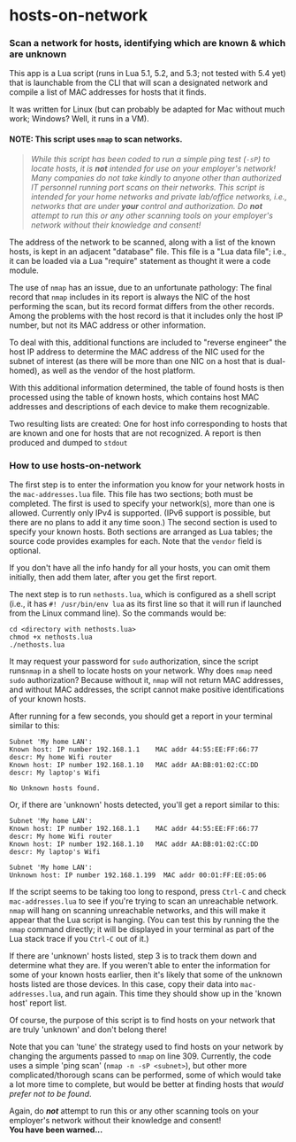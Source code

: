 # hosts-on-network
### Scan a network for hosts, identifying which are known & which are unknown

This app is a Lua script (runs in Lua 5.1, 5.2, and 5.3; not tested with 5.4 
yet) that is launchable from the CLI that will scan a designated network and 
compile a list of MAC addresses for hosts that it finds.

It was written for Linux (but can probably be adapted for Mac without much 
work; Windows? Well, it runs in a VM).

#### NOTE: This script uses `nmap` to scan networks.  
> _While this script has been coded to run a simple ping test (`-sP`) to locate 
hosts, it is **not** intended for use on your employer's network!  Many 
companies do not take kindly to anyone other than authorized IT personnel 
running port scans on their networks.  This script is intended for your home 
networks and private lab/office networks, i.e., networks that are under **your** 
control and authorization.  Do **not** attempt to run this or any other 
scanning tools on your employer's network without their knowledge and consent!_

The address of the network to be scanned, along with a list of the known 
hosts, is kept in an adjacent "database" file.  This file is a "Lua data 
file"; i.e., it can be loaded via a Lua "require" statement as thought it 
were a code module.

The use of `nmap` has an issue, due to an unfortunate pathology: The final 
record that `nmap` includes in its report is always the NIC of the host 
performing the scan, but its record format differs from the other records. 
Among the problems with the host record is that it includes only the host 
IP number, but not its MAC address or other information.

To deal with this, additional functions are included to "reverse engineer" 
the host IP address to determine the MAC address of the NIC used for the 
subnet of interest (as there will be more than one NIC on a host that is 
dual-homed), as well as the vendor of the host platform.  

With this additional information determined, the table of found hosts is 
then processed using the table of known hosts, which contains host MAC 
addresses and descriptions of each device to make them recognizable.

Two resulting lists are created: One for host info corresponding to hosts
that are known and one for hosts that are not recognized.  A report is 
then produced and dumped to `stdout`

### How to use hosts-on-network
The first step is to enter the information you know for your network hosts 
in the `mac-addresses.lua` file.  This file has two sections; both must be 
completed.  The first is used to specify your network(s), more than one is 
allowed.  Currently only IPv4 is supported.  (IPv6 support is possible, but 
there are no plans to add it any time soon.)  The second section is used to 
specify your known hosts.  Both sections are arranged as Lua tables; the 
source code provides examples for each.  Note that the `vendor` field is 
optional.  

If you don't have all the info handy for all your hosts, you can omit them 
initially, then add them later, after you get the first report.

The next step is to run `nethosts.lua`, which is configured as a shell 
script (i.e., it has `#! /usr/bin/env lua` as its first line so that it 
will run if launched from the Linux command line).  So the commands would 
be:
```
cd <directory with nethosts.lua>
chmod +x nethosts.lua
./nethosts.lua
```

It may request your password for `sudo` authorization, since the script 
runs`nmap` in a shell to locate hosts on your network.  Why does `nmap` 
need `sudo` authorization?  Because without it, `nmap` will not return MAC 
addresses, and without MAC addresses, the script cannot make positive 
identifications of your known hosts.

After running for a few seconds, you should get a report in your terminal
similar to this:
```
Subnet 'My home LAN': 
Known host: IP number 192.168.1.1    MAC addr 44:55:EE:FF:66:77   descr: My home Wifi router
Known host: IP number 192.168.1.10   MAC addr AA:BB:01:02:CC:DD   descr: My laptop's Wifi

No Unknown hosts found.
```

Or, if there are 'unknown' hosts detected, you'll get a report similar 
to this:
```
Subnet 'My home LAN': 
Known host: IP number 192.168.1.1    MAC addr 44:55:EE:FF:66:77   descr: My home Wifi router
Known host: IP number 192.168.1.10   MAC addr AA:BB:01:02:CC:DD   descr: My laptop's Wifi

Subnet 'My home LAN': 
Unknown host: IP number 192.168.1.199  MAC addr 00:01:FF:EE:05:06 
```

If the script seems to be taking too long to respond, press `Ctrl-C` and 
check `mac-addresses.lua` to see if you're trying to scan an unreachable 
network.  `nmap` will hang on scanning unreachable networks, and this will 
make it appear that the Lua script is hanging.  (You can test this by 
running the the `nmap` command directly; it will be displayed in your 
terminal as part of the Lua stack trace if you `Ctrl-C` out of it.)

If there are 'unknown' hosts listed, step 3 is to track them down and 
determine what they are.  If you weren't able to enter the information 
for some of your known hosts earlier, then it's likely that some of the 
unknown hosts listed are those devices.  In this case, copy their data 
into `mac-addresses.lua`, and run again.  This time they should show up 
in the 'known host' report list.

Of course, the purpose of this script is to find hosts on your network 
that are truly 'unknown' and don't belong there!

Note that you can 'tune' the strategy used to find hosts on your network 
by changing the arguments passed to `nmap` on line 309.  Currently, the 
code uses a simple 'ping scan' (`nmap -n -sP <subnet>`), but other more 
complicated/thorough scans can be performed, some of which would take a 
lot more time to complete, but would be better at finding hosts that 
_would prefer not to be found_.

Again, do **_not_** attempt to run this or any other scanning tools on 
your employer's network without their knowledge and consent!  
**You have been warned...**

